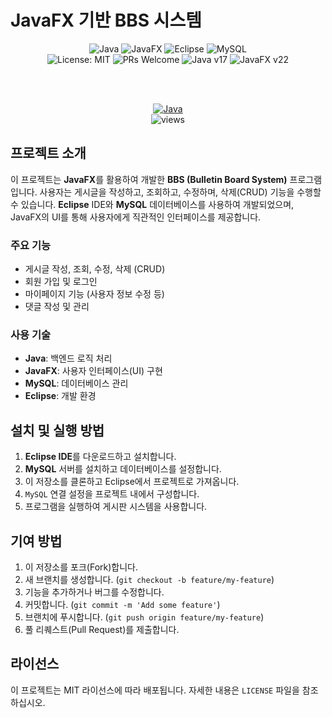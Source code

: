 # JavaFX 기반 BBS 시스템
<div align="center">
  <img src="https://img.shields.io/badge/Java-ED8B00?style=for-the-badge&logo=java&logoColor=white" alt="Java">
  <img src="https://img.shields.io/badge/JavaFX-4682B4?style=for-the-badge&logo=java&logoColor=white" alt="JavaFX">
  <img src="https://img.shields.io/badge/Eclipse-2C2255?style=for-the-badge&logo=eclipse&logoColor=white" alt="Eclipse">
  <img src="https://img.shields.io/badge/MySQL-4479A1?style=for-the-badge&logo=mysql&logoColor=white" alt="MySQL">
</div>

<div align="center">
  <img src="https://img.shields.io/badge/License-MIT-yellow.svg" alt="License: MIT">
  <img src="https://img.shields.io/badge/PRs-welcome-brightgreen.svg" alt="PRs Welcome">
  <img src="https://img.shields.io/badge/Java-v17-007396.svg" alt="Java v17">
  <img src="https://img.shields.io/badge/JavaFX-v22-4682B4.svg" alt="JavaFX v22">
</div>

<br><br>

<div align="center">
  <a href="https://github.com/ALOHA-CLASS/JavaFX_BBS/blob/main/PREVIEW/README.md">
    <img src="https://img.shields.io/badge/미리보기-royalblue?style=for-the-badge&logo=java&logoColor=white" alt="Java">
  </a>
</div>
<div align="center">
  <img src="https://hits.seeyoufarm.com/api/count/incr/badge.svg?url=https%3A%2F%2Fgithub.com%2FALOHA-CLASS%2FJavaFX_BBS&count_bg=%2379C83D&title_bg=%23555555&icon=&icon_color=%23E7E7E7&title=조회수&edge_flat=false" alt="views"/>
</div>



## 프로젝트 소개

이 프로젝트는 **JavaFX**를 활용하여 개발한 **BBS (Bulletin Board System)** 프로그램입니다. 사용자는 게시글을 작성하고, 조회하고, 수정하며, 삭제(CRUD) 기능을 수행할 수 있습니다. **Eclipse** IDE와 **MySQL** 데이터베이스를 사용하여 개발되었으며, JavaFX의 UI를 통해 사용자에게 직관적인 인터페이스를 제공합니다.

### 주요 기능

- 게시글 작성, 조회, 수정, 삭제 (CRUD)
- 회원 가입 및 로그인
- 마이페이지 기능 (사용자 정보 수정 등)
- 댓글 작성 및 관리


### 사용 기술

- **Java**: 백엔드 로직 처리
- **JavaFX**: 사용자 인터페이스(UI) 구현
- **MySQL**: 데이터베이스 관리
- **Eclipse**: 개발 환경

## 설치 및 실행 방법

1. **Eclipse IDE**를 다운로드하고 설치합니다.
2. **MySQL** 서버를 설치하고 데이터베이스를 설정합니다.
3. 이 저장소를 클론하고 Eclipse에서 프로젝트로 가져옵니다.
4. `MySQL` 연결 설정을 프로젝트 내에서 구성합니다.
5. 프로그램을 실행하여 게시판 시스템을 사용합니다.

## 기여 방법

1. 이 저장소를 포크(Fork)합니다.
2. 새 브랜치를 생성합니다. (`git checkout -b feature/my-feature`)
3. 기능을 추가하거나 버그를 수정합니다.
4. 커밋합니다. (`git commit -m 'Add some feature'`)
5. 브랜치에 푸시합니다. (`git push origin feature/my-feature`)
6. 풀 리퀘스트(Pull Request)를 제출합니다.

## 라이선스

이 프로젝트는 MIT 라이선스에 따라 배포됩니다. 자세한 내용은 `LICENSE` 파일을 참조하십시오.
